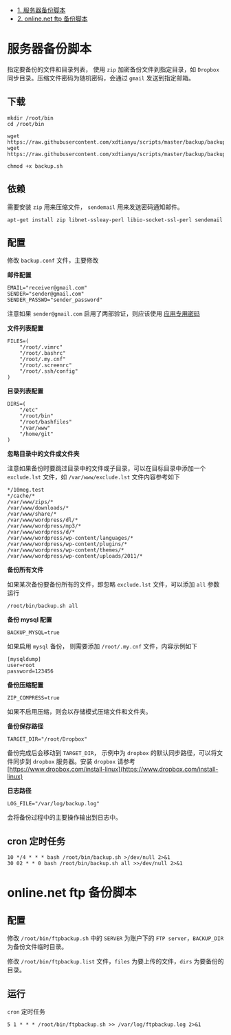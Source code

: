 
- [1. 服务器备份脚本](#服务器备份脚本)
- [2. online.net ftp 备份脚本](##onlinenet-ftp-备份脚本)

# 服务器备份脚本

指定要备份的文件和目录列表， 使用 `zip` 加密备份文件到指定目录，如 `Dropbox` 同步目录。压缩文件密码为随机密码，会通过 `gmail` 发送到指定邮箱。
 
## 下载
 
```
mkdir /root/bin
cd /root/bin
 
wget https://raw.githubusercontent.com/xdtianyu/scripts/master/backup/backup.sh
wget https://raw.githubusercontent.com/xdtianyu/scripts/master/backup/backup.conf
 
chmod +x backup.sh
```
 
## 依赖
 
需要安装 `zip` 用来压缩文件， `sendemail` 用来发送密码通知邮件。
 
```
apt-get install zip libnet-ssleay-perl libio-socket-ssl-perl sendemail
```
 
## 配置
 
修改 `backup.conf` 文件，主要修改
 
**邮件配置**
 
```
EMAIL="receiver@gmail.com"
SENDER="sender@gmail.com"
SENDER_PASSWD="sender_password"
```
 
注意如果 `sender@gmail.com` 启用了两部验证，则应该使用 [应用专用密码](https://security.google.com/settings/security/apppasswords)
 
**文件列表配置**
 
```
FILES=(
    "/root/.vimrc"
    "/root/.bashrc"
    "/root/.my.cnf"
    "/root/.screenrc"
    "/root/.ssh/config"
)
```
 
**目录列表配置**
 
```
DIRS=(
    "/etc"
    "/root/bin"
    "/root/bashfiles"
    "/var/www"
    "/home/git"
)
```
 
**忽略目录中的文件或文件夹**
 
注意如果备份时要跳过目录中的文件或子目录，可以在目标目录中添加一个 `exclude.lst` 文件，如 `/var/www/exclude.lst` 文件内容参考如下
 
```
*/10meg.test
*/cache/*
/var/www/zips/*
/var/www/downloads/*
/var/www/share/*
/var/www/wordpress/dl/*
/var/www/wordpress/mp3/*
/var/www/wordpress/d/*
/var/www/wordpress/wp-content/languages/*
/var/www/wordpress/wp-content/plugins/*
/var/www/wordpress/wp-content/themes/*
/var/www/wordpress/wp-content/uploads/2011/*
```
 
**备份所有文件**
 
如果某次备份要备份所有的文件，即忽略 `exclude.lst` 文件，可以添加 `all` 参数运行
 
```
/root/bin/backup.sh all
```
 
**备份 mysql 配置**
 
```
BACKUP_MYSQL=true
```
 
如果启用 `mysql` 备份，  则需要添加 `/root/.my.cnf` 文件，内容示例如下
 
```
[mysqldump]
user=root
password=123456
```
 
**备份压缩配置**
 
```
ZIP_COMPRESS=true
```
 
如果不启用压缩，则会以存储模式压缩文件和文件夹。
 
**备份保存路径**
 
```
TARGET_DIR="/root/Dropbox"
```
 
备份完成后会移动到 `TARGET_DIR`， 示例中为 `dropbox` 的默认同步路径，可以将文件同步到 `dropbox` 服务器。安装 `dropbox` 请参考 [https://www.dropbox.com/install-linux](https://www.dropbox.com/install-linux)
 
**日志路径**
 
```
LOG_FILE="/var/log/backup.log"
```
 
会将备份过程中的主要操作输出到日志中。
 
 
## cron 定时任务
 
```
10 */4 * * * bash /root/bin/backup.sh >/dev/null 2>&1
30 02 * * 0 bash /root/bin/backup.sh all >>/dev/null 2>&1
```

# online.net ftp 备份脚本


## 配置

修改 `/root/bin/ftpbackup.sh` 中的 `SERVER` 为账户下的 `FTP server`，`BACKUP_DIR` 为备份文件临时目录。

修改 `/root/bin/ftpbackup.list` 文件，`files` 为要上传的文件，`dirs` 为要备份的目录。

## 运行

`cron` 定时任务

```
5 1 * * * /root/bin/ftpbackup.sh >> /var/log/ftpbackup.log 2>&1
``` 


